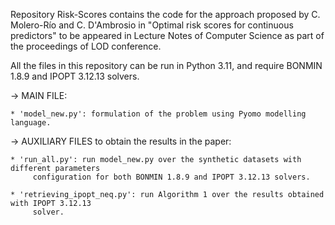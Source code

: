 Repository Risk-Scores contains the code for the approach proposed by C. Molero-Río 
and C. D'Ambrosio in "Optimal risk scores for continuous predictors" to be appeared
in Lecture Notes of Computer Science as part of the proceedings of LOD conference.

All the files in this repository can be run in Python 3.11, and require BONMIN 1.8.9 
and IPOPT 3.12.13 solvers.

-> MAIN FILE:

	* 'model_new.py': formulation of the problem using Pyomo modelling language.

-> AUXILIARY FILES to obtain the results in the paper:

	* 'run_all.py': run model_new.py over the synthetic datasets with different parameters 
         configuration for both BONMIN 1.8.9 and IPOPT 3.12.13 solvers. 

	* 'retrieving_ipopt_neq.py': run Algorithm 1 over the results obtained with IPOPT 3.12.13
         solver.

